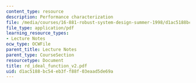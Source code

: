 ```yaml
---
content_type: resource
description: Performance characterization
file: /media/courses/16-881-robust-system-design-summer-1998/d1ac5188bc54eb3ff88f03eaad5de69a_rd_ideal_function_v2.pdf
file_type: application/pdf
learning_resource_types:
- Lecture Notes
ocw_type: OCWFile
parent_title: Lecture Notes
parent_type: CourseSection
resourcetype: Document
title: rd_ideal_function_v2.pdf
uid: d1ac5188-bc54-eb3f-f88f-03eaad5de69a
---
```

